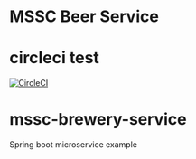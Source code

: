 # MSSC Beer Service

# circleci test
[![CircleCI](https://circleci.com/gh/SpringTrainingHot/mssc-brewery-service.svg?style=svg)](https://circleci.com/gh/springframeworkguru/mssc-beer-service)


# mssc-brewery-service

Spring boot microservice example